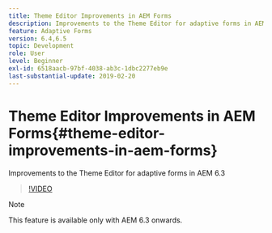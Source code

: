 ```yaml
---
title: Theme Editor Improvements in AEM Forms
description: Improvements to the Theme Editor for adaptive forms in AEM 6.3
feature: Adaptive Forms
version: 6.4,6.5
topic: Development
role: User
level: Beginner
exl-id: 6518aacb-97bf-4038-ab3c-1dbc2277eb9e
last-substantial-update: 2019-02-20
---
```

# Theme Editor Improvements in AEM Forms{#theme-editor-improvements-in-aem-forms}

Improvements to the Theme Editor for adaptive forms in AEM 6.3

>[!VIDEO](https://video.tv.adobe.com/v/19497?quality=12&learn=on)

>[!NOTE]
>
>This feature is available only with AEM 6.3 onwards.
